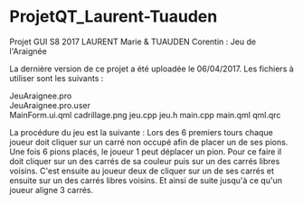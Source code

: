 # ProjetQT_Laurent-Tuauden
Projet GUI S8 2017 LAURENT Marie &amp; TUAUDEN Corentin : Jeu de l'Araignée

La dernière version de ce projet a été uploadée le 06/04/2017.
Les fichiers à utiliser sont les suivants : 

JeuAraignee.pro 	
JeuAraignee.pro.user 	
MainForm.ui.qml
cadrillage.png
jeu.cpp
jeu.h
main.cpp
main.qml
qml.qrc

La procédure du jeu est la suivante : 
Lors des 6 premiers tours chaque joueur doit cliquer sur un carré non occupé afin de placer un de ses pions.
Une fois 6 pions placés, le joueur 1 peut déplacer un pion. Pour ce faire il doit cliquer sur un des carrés de sa couleur puis sur un des carrés libres voisins. C'est ensuite au joueur deux de cliquer sur un de ses carrés et ensuite sur un des carrés libres voisins. Et ainsi de suite jusqu'à ce qu'un joueur aligne 3 carrés.
